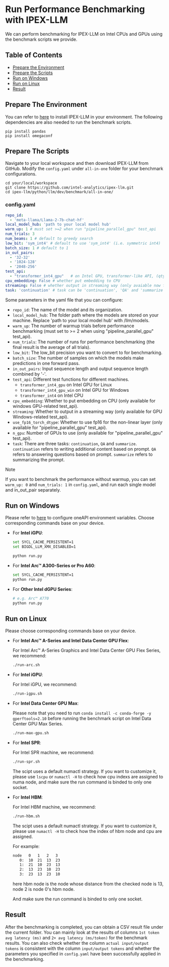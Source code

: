 # Run Performance Benchmarking with IPEX-LLM

We can perform benchmarking for IPEX-LLM on Intel CPUs and GPUs using the benchmark scripts we provide.

## Table of Contents
- [Prepare the Environment](./benchmark_quickstart.md#prepare-the-environment)
- [Prepare the Scripts](./benchmark_quickstart.md#prepare-the-scripts)
- [Run on Windows](./benchmark_quickstart.md#run-on-windows)
- [Run on Linux](./benchmark_quickstart.md#run-on-linux)
- [Result](./benchmark_quickstart.md#result)

## Prepare The Environment

You can refer to [here](../Overview/install.md) to install IPEX-LLM in your environment. The following dependencies are also needed to run the benchmark scripts.

```
pip install pandas
pip install omegaconf
```

## Prepare The Scripts

Navigate to your local workspace and then download IPEX-LLM from GitHub. Modify the `config.yaml` under `all-in-one` folder for your benchmark configurations.

```
cd your/local/workspace
git clone https://github.com/intel-analytics/ipex-llm.git
cd ipex-llm/python/llm/dev/benchmark/all-in-one/
```

### config.yaml


```yaml
repo_id:
  - 'meta-llama/Llama-2-7b-chat-hf'
local_model_hub: 'path to your local model hub'
warm_up: 1 # must set >=2 when run "pipeline_parallel_gpu" test_api
num_trials: 3
num_beams: 1 # default to greedy search
low_bit: 'sym_int4' # default to use 'sym_int4' (i.e. symmetric int4)
batch_size: 1 # default to 1
in_out_pairs:
  - '32-32'
  - '1024-128'
  - '2048-256'
test_api:
  - "transformer_int4_gpu"   # on Intel GPU, transformer-like API, (qtype=int4)
cpu_embedding: False # whether put embedding to CPU
streaming: False # whether output in streaming way (only avaiable now for gpu win related test_api)
task: 'continuation' # task can be 'continuation', 'QA' and 'summarize'
```

Some parameters in the yaml file that you can configure:


- `repo_id`: The name of the model and its organization.
- `local_model_hub`: The folder path where the models are stored on your machine. Replace 'path to your local model hub' with /llm/models.
- `warm_up`: The number of warmup trials before performance benchmarking (must set to >= 2 when using "pipeline_parallel_gpu" test_api).
- `num_trials`: The number of runs for performance benchmarking (the final result is the average of all trials).
- `low_bit`: The low_bit precision you want to convert to for benchmarking.
- `batch_size`: The number of samples on which the models make predictions in one forward pass.
- `in_out_pairs`: Input sequence length and output sequence length combined by '-'.
- `test_api`: Different test functions for different machines.
  - `transformer_int4_gpu` on Intel GPU for Linux
  - `transformer_int4_gpu_win` on Intel GPU for Windows
  - `transformer_int4` on Intel CPU
- `cpu_embedding`: Whether to put embedding on CPU (only available for windows GPU-related test_api).
- `streaming`: Whether to output in a streaming way (only available for GPU Windows-related test_api).
- `use_fp16_torch_dtype`: Whether to use fp16 for the non-linear layer (only available for "pipeline_parallel_gpu" test_api).
- `n_gpu`: Number of GPUs to use (only available for "pipeline_parallel_gpu" test_api).
- `task`: There are three tasks: `continuation`, `QA` and `summarize`. `continuation` refers to writing additional content based on prompt. `QA` refers to answering questions based on prompt. `summarize` refers to summarizing the prompt.


> [!NOTE]
> If you want to benchmark the performance without warmup, you can set ``warm_up: 0`` and ``num_trials: 1`` in ``config.yaml``, and run each single model and in_out_pair separately. 


## Run on Windows

Please refer to [here](../Overview/install_gpu.md#runtime-configuration) to configure oneAPI environment variables. Choose corresponding commands base on your device.

- For **Intel iGPU**:

  ```bash
  set SYCL_CACHE_PERSISTENT=1
  set BIGDL_LLM_XMX_DISABLED=1
  
  python run.py
  ```

- For **Intel Arc™ A300-Series or Pro A60**:

  ```bash
  set SYCL_CACHE_PERSISTENT=1
  python run.py
  ```

- For **Other Intel dGPU Series**:

  ```bash
  # e.g. Arc™ A770
  python run.py
  ```

## Run on Linux

Please choose corresponding commands base on your device.

- For **Intel Arc™ A-Series and Intel Data Center GPU Flex**:

  For Intel Arc™ A-Series Graphics and Intel Data Center GPU Flex Series, we recommend:
  
  ```bash
  ./run-arc.sh
  ```

- For **Intel iGPU**:

  For Intel iGPU, we recommend:
  
  ```bash
  ./run-igpu.sh
  ```

- For **Intel Data Center GPU Max**:

  Please note that you need to run ``conda install -c conda-forge -y gperftools=2.10`` before running the benchmark script on Intel Data Center GPU Max Series.
  
  ```bash
  ./run-max-gpu.sh
  ```

- For **Intel SPR**:

  For Intel SPR machine, we recommend:
  
  ```bash
  ./run-spr.sh
  ```

  The scipt uses a default numactl strategy. If you want to customize it, please use ``lscpu`` or ``numactl -H`` to check how cpu indexs are assigned to numa node, and make sure the run command is binded to only one socket.

- For **Intel HBM**:

  For Intel HBM machine, we recommend:
  
  ```bash
  ./run-hbm.sh
  ```
  
  The scipt uses a default numactl strategy. If you want to customize it, please use ``numactl -H`` to check how the index of hbm node and cpu are assigned.

  For example:
  
  ```bash
  node   0   1   2   3
     0:  10  21  13  23
     1:  21  10  23  13
     2:  13  23  10  23
     3:  23  13  23  10
  ```
  
  here hbm node is the node whose distance from the checked node is 13, node 2 is node 0's hbm node.
  
  And make sure the run command is binded to only one socket.

## Result

After the benchmarking is completed, you can obtain a CSV result file under the current folder. You can mainly look at the results of columns `1st token avg latency (ms)` and `2+ avg latency (ms/token)` for the benchmark results. You can also check whether the column `actual input/output tokens` is consistent with the column `input/output tokens` and whether the parameters you specified in `config.yaml` have been successfully applied in the benchmarking.

